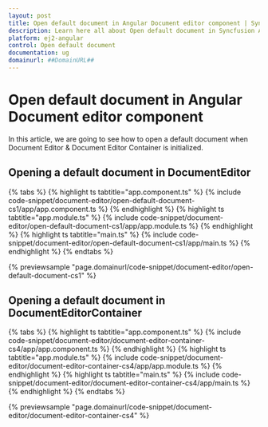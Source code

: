 ```yaml
---
layout: post
title: Open default document in Angular Document editor component | Syncfusion
description: Learn here all about Open default document in Syncfusion Angular Document editor component of Syncfusion Essential JS 2 and more.
platform: ej2-angular
control: Open default document 
documentation: ug
domainurl: ##DomainURL##
---
```


# Open default document in Angular Document editor component

In this article, we are going to see how to open a default document when Document Editor & Document Editor Container is initialized.

## Opening a default document in DocumentEditor

{% tabs %}
{% highlight ts tabtitle="app.component.ts" %}
{% include code-snippet/document-editor/open-default-document-cs1/app/app.component.ts %}
{% endhighlight %}
{% highlight ts tabtitle="app.module.ts" %}
{% include code-snippet/document-editor/open-default-document-cs1/app/app.module.ts %}
{% endhighlight %}
{% highlight ts tabtitle="main.ts" %}
{% include code-snippet/document-editor/open-default-document-cs1/app/main.ts %}
{% endhighlight %}
{% endtabs %}
  
{% previewsample "page.domainurl/code-snippet/document-editor/open-default-document-cs1" %}

## Opening a default document in DocumentEditorContainer

{% tabs %}
{% highlight ts tabtitle="app.component.ts" %}
{% include code-snippet/document-editor/document-editor-container-cs4/app/app.component.ts %}
{% endhighlight %}
{% highlight ts tabtitle="app.module.ts" %}
{% include code-snippet/document-editor/document-editor-container-cs4/app/app.module.ts %}
{% endhighlight %}
{% highlight ts tabtitle="main.ts" %}
{% include code-snippet/document-editor/document-editor-container-cs4/app/main.ts %}
{% endhighlight %}
{% endtabs %}
  
{% previewsample "page.domainurl/code-snippet/document-editor/document-editor-container-cs4" %}